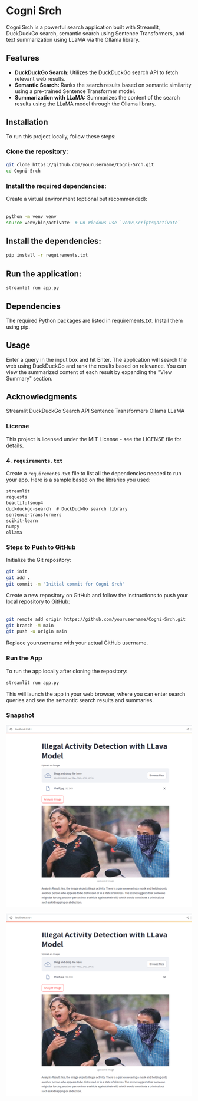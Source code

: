 # Cogni Srch

Cogni Srch is a powerful search application built with Streamlit, DuckDuckGo search, semantic search using Sentence Transformers, and text summarization using LLaMA via the Ollama library.

## Features

- **DuckDuckGo Search:** Utilizes the DuckDuckGo search API to fetch relevant web results.
- **Semantic Search:** Ranks the search results based on semantic similarity using a pre-trained Sentence Transformer model.
- **Summarization with LLaMA:** Summarizes the content of the search results using the LLaMA model through the Ollama library.

## Installation

To run this project locally, follow these steps:

### **Clone the repository:**

   ```bash
   git clone https://github.com/yourusername/Cogni-Srch.git
   cd Cogni-Srch
   ```

### Install the required dependencies:

   Create a virtual environment (optional but recommended):

```bash

python -m venv venv
source venv/bin/activate  # On Windows use `venv\Scripts\activate`
```

## Install the dependencies:

``` bash
pip install -r requirements.txt
```

## Run the application:

``` bash
streamlit run app.py
```

## Dependencies
The required Python packages are listed in requirements.txt. Install them using pip.

## Usage
   Enter a query in the input box and hit Enter.
   The application will search the web using DuckDuckGo and rank the results based on relevance.
   You can view the summarized content of each result by expanding the "View Summary" section.

## Acknowledgments
Streamlit
DuckDuckGo Search API
Sentence Transformers
Ollama LLaMA

### License
This project is licensed under the MIT License - see the LICENSE file for details.


### 4. `requirements.txt`

Create a `requirements.txt` file to list all the dependencies needed to run your app. Here is a sample based on the libraries you used:

```plaintext
streamlit
requests
beautifulsoup4
duckduckgo-search  # DuckDuckGo search library
sentence-transformers
scikit-learn
numpy
ollama
``` 
### Steps to Push to GitHub
Initialize the Git repository:

``` bash
git init
git add .
git commit -m "Initial commit for Cogni Srch"
``` 
Create a new repository on GitHub and follow the instructions to push your local repository to GitHub:

``` bash

git remote add origin https://github.com/yourusername/Cogni-Srch.git
git branch -M main
git push -u origin main
``` 
Replace yourusername with your actual GitHub username.

### Run the App
To run the app locally after cloning the repository:

``` bash
streamlit run app.py
``` 
This will launch the app in your web browser, where you can enter search queries and see the semantic search results and summaries.

### Snapshot
![screenshot](https://github.com/senthilthangaiah/detecttheft/blob/master/snatch.png)

![screenshot](https://github.com/senthilthangaiah/detecttheft/blob/master/snatch.png)


